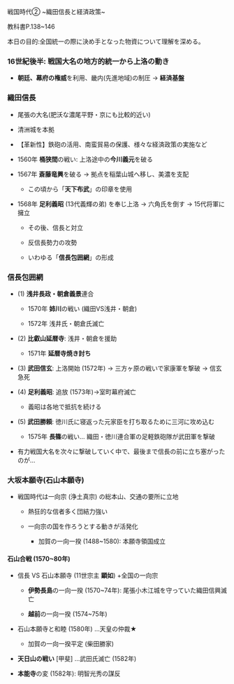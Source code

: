 戦国時代② ~織田信長と経済政策~

教科書P.138~146

本日の目的:全国統一の際に決め手となった物資について理解を深める。

### 16世紀後半: 戦国大名の地方的統一から**上洛**の動き

- **朝廷、幕府の権威**を利用、畿内(先進地域)の制圧 → **経済基盤**
    

### 織田信長

- 尾張の大名(肥沃な濃尾平野・京にも比較的近い)
    
- 清洲城を本拠
    
- 【革新性】鉄砲の活用、南蛮貿易の保護、様々な経済政策の実施など
    
- 1560年 **桶狭間**の戦い: 上洛途中の**今川義元**を破る
    
- 1567年 **斎藤竜興**を破る → 拠点を稲葉山城へ移し、美濃を支配
    
    - この頃から「**天下布武**」の印章を使用
        
- 1568年 **足利義昭** (13代義輝の弟) を奉じ上洛 → 六角氏を倒す → 15代将軍に擁立
    
    - その後、信長と対立
        
    - 反信長勢力の攻勢
	    
    - いわゆる「**信長包囲網**」の形成
        

### 信長包囲網
    
- (1) **浅井長政・朝倉義景**連合
	
	- 1570年 **姉川**の戦い (織田VS浅井・朝倉)
		
	- 1572年 浅井氏・朝倉氏滅亡
		
- (2) **比叡山延暦寺**: 浅井・朝倉を援助
	
	- 1571年 **延暦寺焼き討ち**
		
- (3) **武田信玄**: 上洛開始 (1572年) → 三方ヶ原の戦いで家康軍を撃破 → 信玄急死
	
- (4) **足利義昭**: 追放 (1573年)→室町幕府滅亡
	
	- 義昭は各地で抵抗を続ける
		
- (5) **武田勝頼**: 徳川氏に寝返った元家臣を打ち取るために三河に攻め込む
	- 1575年 **長篠**の戦い… 織田・徳川連合軍の足軽鉄砲隊が武田軍を撃破
        
- 有力戦国大名を次々に撃破していく中で、最後まで信長の前に立ち塞がったのが…
    

### 大坂本願寺(石山本願寺)

- 戦国時代は一向宗 (浄土真宗) の総本山、交通の要所に立地
    
    - 熱狂的な信者多く団結力強い
        
    - 一向宗の国を作ろうとする動きが活発化
        
		- 加賀の一向一揆 (1488~1580): 本願寺領国成立

#### 石山合戦 (1570~80年)

- 信長 VS 石山本願寺 (11世宗主 **顕如**) +全国の一向宗
    
    - **伊勢長島**の一向一揆 (1570~74年): 尾張小木江城を守っていた織田信興滅亡
        
    - **越前**の一向一揆 (1574~75年)
        
- 石山本願寺と和睦 (1580年) ...天皇の仲裁★
    
    - 加賀の一向一揆平定 (柴田勝家)
        
- **天日山の戦い** \[甲斐] …武田氏滅亡 (1582年)
    
- **本能寺**の変 (1582年): 明智光秀の謀反
